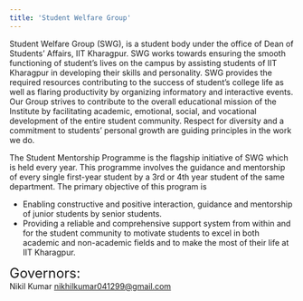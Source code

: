 ```yaml
---
title: 'Student Welfare Group'
---
```


Student Welfare Group (SWG), is a student body under the office of Dean of Students’ Affairs, IIT Kharagpur. SWG works towards ensuring the smooth functioning of student’s lives on the campus by assisting students of IIT Kharagpur in developing their skills and personality. SWG provides the required resources contributing to the success of student’s college life as well as flaring productivity by organizing informatory and interactive events.
Our Group strives to contribute to the overall educational mission of the Institute by facilitating academic, emotional, social, and vocational development of the entire student community. Respect for diversity and a commitment to students’ personal growth are guiding principles in the work we do.


The Student Mentorship Programme is the flagship initiative of SWG which is held every year. This programme involves the guidance and mentorship of every single first-year student by a 3rd or 4th year student of the same department. The primary objective of this program is 
- Enabling constructive and positive interaction, guidance and mentorship of junior students by senior students. 
- Providing a reliable and comprehensive support system from within and for the student community to motivate students to excel in both academic and non-academic fields and to make the most of their life at IIT Kharagpur. 

<span style="font-size: 24px;">Governors:</span> <br />
Nikil Kumar 
nikhilkumar041299@gmail.com


